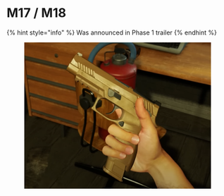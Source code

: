 # M17 / M18



{% hint style="info" %}
Was announced in Phase 1 trailer
{% endhint %}

<figure><img src="../../../.gitbook/assets/m17.png" alt=""><figcaption></figcaption></figure>
